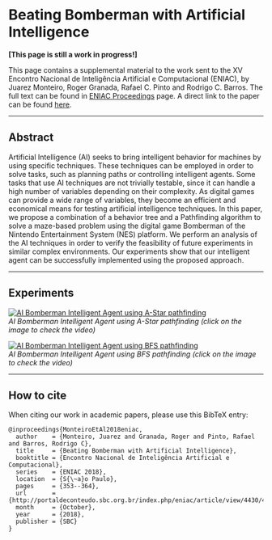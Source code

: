 # Beating Bomberman with Artificial Intelligence

**[This page is still a work in progress!]**

This page contains a supplemental material to the work sent to the XV Encontro Nacional de Inteligência Artificial e Computacional (ENIAC), by Juarez Monteiro, Roger Granada, Rafael C. Pinto and Rodrigo C. Barros. The full text can be found in [ENIAC Proceedings](http://portaldeconteudo.sbc.org.br/index.php/eniac) page. 
A direct link to the paper can be found [here](http://portaldeconteudo.sbc.org.br/index.php/eniac/article/view/4430/4354). 

---
## Abstract

Artificial Intelligence (AI) seeks to bring intelligent behavior for machines by using specific techniques. These techniques can be employed in order to solve tasks, such as planning paths or controlling intelligent agents. Some tasks that use AI techniques are not trivially testable, since it can handle a high number of variables depending on their complexity. As digital games can provide a wide range of variables, they become an efficient and economical means for testing artificial intelligence techniques. In this paper, we propose a combination of a behavior tree and a Pathfinding algorithm to solve a maze-based problem using the digital game Bomberman of the Nintendo Entertainment System (NES) platform. We perform an analysis of the AI techniques in order to verify the feasibility of future experiments in similar complex environments. Our experiments show that our intelligent agent can be successfully implemented using the proposed approach.

---
## Experiments
[![AI Bomberman Intelligent Agent using A-Star pathfinding](https://img.youtube.com/vi/jxsu8gOCfIk/0.jpg)](https://www.youtube.com/watch?v=jxsu8gOCfIk)
</br>*AI Bomberman Intelligent Agent using A-Star pathfinding (click on the image to check the video)*

<!-- [![AI Bomberman Intelligent Agent using A-Star pathfinding](https://media.giphy.com/media/RJO38aflEBZu3Qaewq/giphy.gif)](https://www.youtube.com/watch?v=jxsu8gOCfIk) -->

[![AI Bomberman Intelligent Agent using BFS pathfinding](https://img.youtube.com/vi/NiAxx0FVayE/0.jpg)](https://www.youtube.com/watch?v=NiAxx0FVayE)
</br>*AI Bomberman Intelligent Agent using BFS pathfinding (click on the image to check the video)*

<!--[![AI Bomberman Intelligent Agent using BFS pathfinding](https://media.giphy.com/media/2wSddm0I8hy8oGKjhS/giphy.gif)](https://www.youtube.com/watch?v=NiAxx0FVayE) -->
---
## How to cite

When citing our work in academic papers, please use this BibTeX entry:

```
@inproceedings{MonteiroEtAl2018eniac,
  author    = {Monteiro, Juarez and Granada, Roger and Pinto, Rafael and Barros, Rodrigo C},
  title     = {Beating Bomberman with Artificial Intelligence},
  booktitle = {Encontro Nacional de Inteligência Artificial e Computacional},
  series    = {ENIAC 2018},
  location  = {S{\~a}o Paulo},
  pages     = {353--364},
  url       = {http://portaldeconteudo.sbc.org.br/index.php/eniac/article/view/4430/4354},
  month     = {October},
  year      = {2018},
  publisher = {SBC}
}
```
